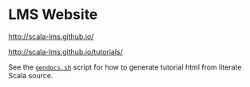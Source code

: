 LMS Website
===========

http://scala-lms.github.io/

http://scala-lms.github.io/tutorials/

[](#gendoc) See the [`gendocs.sh`](gendocs.sh) script for how to generate tutorial html from literate Scala source.
